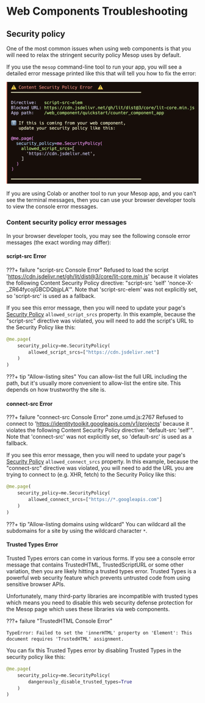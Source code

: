 # Web Components Troubleshooting

## Security policy

One of the most common issues when using web components is that you will need to relax the stringent security policy Mesop uses by default.

If you use the `mesop` command-line tool to run your app, you will see a detailed error message printed like this that will tell you how to fix the error:

<img src="../../assets/csp-message.webp">

If you are using Colab or another tool to run your Mesop app, and you can't see the terminal messages, then you can use your browser developer tools to view the console error messages.

### Content security policy error messages

In your browser developer tools, you may see the following console error messages (the exact wording may differ):

#### script-src Error

???+ failure "script-src Console Error"
    Refused to load the script 'https://cdn.jsdelivr.net/gh/lit/dist@3/core/lit-core.min.js' because it violates the following Content Security Policy directive: "script-src 'self' 'nonce-X-_ZR64fycojGBCDQbjpLA'". Note that 'script-src-elem' was not explicitly set, so 'script-src' is used as a fallback.

If you see this error message, then you will need to update your page's [Security Policy](../api/page.md#mesop.security.security_policy.SecurityPolicy) `allowed_script_srcs` property. In this example, because the "script-src" directive was violated, you will need to add the script's URL to the Security Policy like this:

```py
@me.page(
    security_policy=me.SecurityPolicy(
        allowed_script_srcs=["https://cdn.jsdelivr.net"]
    )
)
```

???+ tip "Allow-listing sites"
     You can allow-list the full URL including the path, but it's usually more convenient
     to allow-list the entire site. This depends on how trustworthy the site is.

#### connect-src Error

???+ failure "connect-src Console Error"
    zone.umd.js:2767 Refused to connect to 'https://identitytoolkit.googleapis.com/v1/projects' because it violates the following Content Security Policy directive: "default-src 'self'". Note that 'connect-src' was not explicitly set, so 'default-src' is used as a fallback.


If you see this error message, then you will need to update your page's [Security Policy](../api/page.md#mesop.security.security_policy.SecurityPolicy) `allowed_connect_srcs` property. In this example, because the "connect-src" directive was violated, you will need to add the URL you are trying to connect to (e.g. XHR, fetch) to the Security Policy like this:

```py
@me.page(
    security_policy=me.SecurityPolicy(
        allowed_connect_srcs=["https://*.googleapis.com"]
    )
)
```

???+ tip "Allow-listing domains using wildcard"
     You can wildcard all the subdomains for a site by using the wildcard character `*`.

#### Trusted Types Error

Trusted Types errors can come in various forms. If you see a console error message that contains TrustedHTML, TrustedScriptURL or some other variation, then you are likely hitting a trusted types error. Trusted Types is a powerful web security feature which prevents untrusted code from using sensitive browser APIs.

Unfortunately, many third-party libraries are incompatible with trusted types which means you need to disable this web security defense protection for the Mesop page which uses these libraries via web components.

???+ failure "TrustedHTML Console Error"

    TypeError: Failed to set the 'innerHTML' property on 'Element': This document requires 'TrustedHTML' assignment.

You can fix this Trusted Types error by disabling Trusted Types in the security policy like this:

```py
@me.page(
    security_policy=me.SecurityPolicy(
        dangerously_disable_trusted_types=True
    )
)
```
